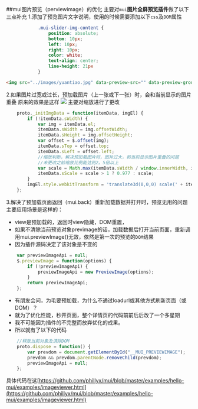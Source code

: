 ##mui图片预览（perviewimage）的优化
主要对`mui`**图片全屏预览插件**做了以下三点补充
1.添加了预览图片文字说明，使用的时候需要添加以下`css`及`DOM`属性
```css
			.mui-slider-img-content {
				position: absolute;
				bottom: 10px;
				left: 10px;
				right: 10px;
				color: white;
				text-align: center;
				line-height: 21px
			}
```

```html
<img src="../images/yuantiao.jpg" data-preview-src="" data-preview-group="2" data-content="这里是文字说明"/>
```
2.如果图片过宽或过长，预加载图片（上一张或下一张）时，会和当前显示的图片重叠
原来的效果是这样
![](http://images.cnblogs.com/cnblogs_com/phillyx/779277/o_QQ%E6%88%AA%E5%9B%BE20160127160020.png)
主要对缩放进行了更改
```js
	proto._initImgData = function(itemData, imgEl) {
		if (!itemData.sWidth) {
			var img = itemData.el;
			itemData.sWidth = img.offsetWidth;
			itemData.sHeight = img.offsetHeight;
			var offset = $.offset(img);
			itemData.sTop = offset.top;
			itemData.sLeft = offset.left;
			//缩放判断，解决预加载图片时，图片过大，和当前显示图片重叠的问题
            //未更改之前缩放比例能达到2。5倍以上
			var scale = Math.max(itemData.sWidth / window.innerWidth, itemData.sHeight / window.innerHeight);
			itemData.sScale = scale > 1 ? 0.977 : scale;
		}
		imgEl.style.webkitTransform = 'translate3d(0,0,0) scale(' + itemData.sScale + ')';
	};
```
3.解决了预加载页面返回（mui.back）重新加载数据并打开时，预览无用的问题
主要应用场景是这样的：
 - view是预加载的，返回时view隐藏，DOM重置，
 - 如果不清除当前预览对象previmage的话，加载数据后打开当前页面，重新调用mui.previewImage()无效，依然是第一次的预览的`DOM`结果
 - 因为插件源码决定了该对象是不变的
```js
	var previewImageApi = null;
	$.previewImage = function(options) {
		if (!previewImageApi) {
			previewImageApi = new PreviewImage(options);
		}
		return previewImageApi;
	};
```
 - 有朋友会问，为毛要预加载，为什么不通过loadurl或其他方式刷新页面（或DOM）？
 - 就为了优化性能，秒开页面，整个详情页的代码前前后后改了一个多星期
 - 我不可能因为插件的不完整而放弃优化的成果。
 - 所以就有了以下的代码
```js
	//释放当前对象及清除DOM
	proto.dispose = function() {
		var prevdom = document.getElementById("__MUI_PREVIEWIMAGE");
		prevdom && prevdom.parentNode.removeChild(prevdom);
		previewImageApi = null;
	};
```

具体代码在这[https://github.com/phillyx/mui/blob/master/examples/hello-mui/examples/imageviewer.html](https://github.com/phillyx/mui/blob/master/examples/hello-mui/examples/imageviewer.html)
